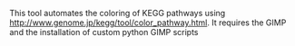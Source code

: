 This tool automates the coloring of KEGG pathways using http://www.genome.jp/kegg/tool/color_pathway.html.  It requires the GIMP and the installation of custom python GIMP scripts